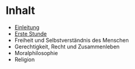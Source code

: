 # Inhalt

* [Einleitung](README.md)
* [Erste Stunde](chapter1.md)
* Freiheit und Selbstverständnis des Menschen
* Gerechtigkeit, Recht und Zusammenleben
* Moralphilosophie
* Religion
